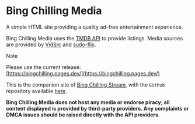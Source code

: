 # Bing Chilling Media
A simple HTML site providing a quality ad-free entertainment experience.

Bing Chilling Media uses the [TMDB API](https://developer.themoviedb.org/) to provide listings. Media sources are provided by [VidSrc](https://vidsrc.pro/) and [sudo-flix](https://sudo-flix.lol/).

>[!NOTE]
>Please use the current release:<br>
[https://bingchilling.pages.dev/](https://bingchilling.pages.dev/)

This is the companion site of [Bing Chilling Stream](https://bingchillingstream.pages.dev/), with the ``Github`` repository available [here](https://github.com/Kerrawesome/bingchilling.stream/). 

**Bing Chilling Media does not host any media or endorse piracy; all content displayed is provided by third-party providers. Any complaints or DMCA issues should be raised directly with the API providers.**


